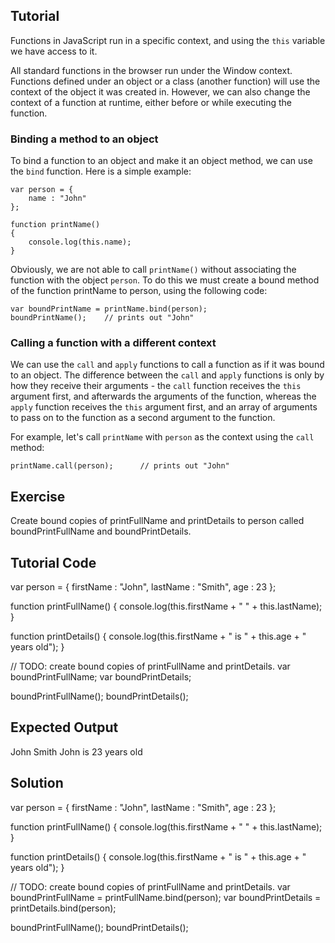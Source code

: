 Tutorial
--------

Functions in JavaScript run in a specific context, and using the `this` variable we have access to it. 

All standard functions in the browser run under the Window context. Functions defined under an object or a class (another function) will use the context of the object it was created in. However, we can also change the context of a function at runtime, either before or while executing the function.

### Binding a method to an object

To bind a function to an object and make it an object method, we can use the `bind` function. Here is a simple example:

    var person = {
        name : "John"
    };

    function printName()
    {
        console.log(this.name);
    }

Obviously, we are not able to call `printName()` without associating the function with the object `person`. To do this we must create a bound method of the function printName to person, using the following code:

    var boundPrintName = printName.bind(person);
    boundPrintName();    // prints out "John"

### Calling a function with a different context

We can use the `call` and `apply` functions to call a function as if it was bound to an object. The difference between the `call` and `apply` functions is only by how they receive their arguments - the `call` function receives the `this` argument first, and afterwards the arguments of the function, whereas the `apply` function receives the `this` argument first, and an array of arguments to pass on to the function as a second argument to the function.

For example, let's call `printName` with `person` as the context using the `call` method:

    printName.call(person);      // prints out "John"

Exercise
--------

Create bound copies of printFullName and printDetails to person called boundPrintFullName and boundPrintDetails.

Tutorial Code
-------------

var person = {
    firstName : "John",
    lastName : "Smith",
    age : 23
};

function printFullName()
{
    console.log(this.firstName + " " + this.lastName);
}

function printDetails()
{
    console.log(this.firstName + " is " + this.age + " years old");
}

// TODO: create bound copies of printFullName and printDetails.
var boundPrintFullName;
var boundPrintDetails;

boundPrintFullName();
boundPrintDetails();

Expected Output
---------------

John Smith
John is 23 years old

Solution
--------

var person = {
    firstName : "John",
    lastName : "Smith",
    age : 23
};

function printFullName()
{
    console.log(this.firstName + " " + this.lastName);
}

function printDetails()
{
    console.log(this.firstName + " is " + this.age + " years old");
}

// TODO: create bound copies of printFullName and printDetails.
var boundPrintFullName = printFullName.bind(person);
var boundPrintDetails = printDetails.bind(person);

boundPrintFullName();
boundPrintDetails();
